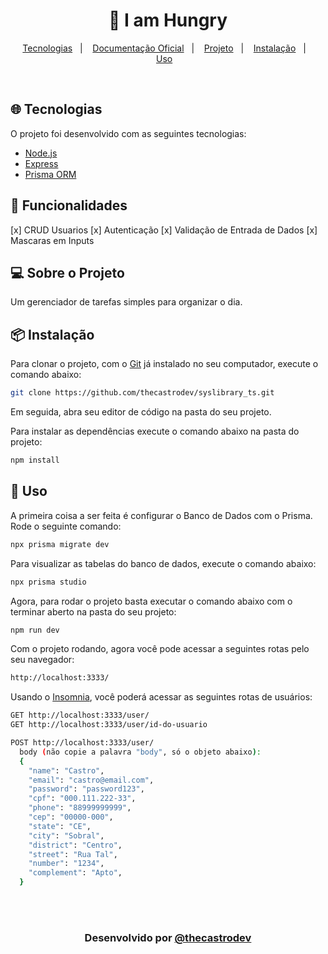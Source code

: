 <h1 align="center">
  🍕 I am Hungry
</h1>

<p align="center">
  <a href="#-tecnologias">Tecnologias</a>&nbsp;&nbsp;&nbsp;|&nbsp;&nbsp;&nbsp;
  <a href="#-documentacao">Documentação Oficial</a>&nbsp;&nbsp;&nbsp;|&nbsp;&nbsp;&nbsp;
  <a href="#-sobre-o-projeto">Projeto</a>&nbsp;&nbsp;&nbsp;|&nbsp;&nbsp;&nbsp;
  <a href="#-instalação">Instalação</a>&nbsp;&nbsp;&nbsp;|&nbsp;&nbsp;&nbsp;
  <a href="#-uso">Uso</a>&nbsp;&nbsp;&nbsp;
</p>

<br>

## 🌐 Tecnologias

O projeto foi desenvolvido com as seguintes tecnologias:

- [Node.js](https://nodejs.org/pt-br/)
- [Express](https://expressjs.com/pt-br/)
- [Prisma ORM](https://www.prisma.io/)

## 🔧 Funcionalidades

[x] CRUD Usuarios
[x] Autenticação
[x] Validação de Entrada de Dados
[x] Mascaras em Inputs

## 💻 Sobre o Projeto

Um gerenciador de tarefas simples para organizar o dia.

## 📦 Instalação

Para clonar o projeto, com o [Git](https://git-scm.com/) já instalado no seu computador, execute o comando abaixo:

```bash
git clone https://github.com/thecastrodev/syslibrary_ts.git
```

Em seguida, abra seu editor de código na pasta do seu projeto.

Para instalar as dependências execute o comando abaixo na pasta do projeto:

```bash
npm install
```

## 🔨 Uso

A primeira coisa a ser feita é configurar o Banco de Dados com o Prisma. Rode o seguinte comando:
```bash
npx prisma migrate dev
```

Para visualizar as tabelas do banco de dados, execute o comando abaixo:
```bash
npx prisma studio
```

Agora, para rodar o projeto basta executar o comando abaixo com o terminar aberto na pasta do seu projeto:
```bash
npm run dev
```

Com o projeto rodando, agora você pode acessar a seguintes rotas pelo seu navegador:
```bash
http://localhost:3333/
```

Usando o [Insomnia](https://insomnia.rest/download), você poderá acessar as seguintes rotas de usuários:
```bash
GET http://localhost:3333/user/
GET http://localhost:3333/user/id-do-usuario

POST http://localhost:3333/user/
  body (não copie a palavra "body", só o objeto abaixo):
  {
    "name": "Castro",
    "email": "castro@email.com",
    "password": "password123",
    "cpf": "000.111.222-33",
    "phone": "88999999999",
    "cep": "00000-000",
    "state": "CE",
    "city": "Sobral",
    "district": "Centro",
    "street": "Rua Tal",
    "number": "1234",
    "complement": "Apto",
  }
```

<br/>
<br/>
<h3 align="center">
Desenvolvido por <a href="https://www.eduardocastro.dev/" target="_blank">@thecastrodev</a>
<br/>
<br/>
</h3>